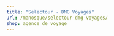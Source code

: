 ```yaml
---
title: "Selectour - DMG Voyages"
url: /manosque/selectour-dmg-voyages/
shop: agence de voyage
---
```

